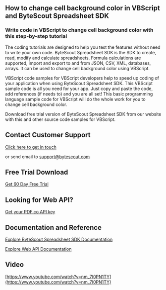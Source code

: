 ## How to change cell background color in VBScript and ByteScout Spreadsheet SDK

### Write code in VBScript to change cell background color with this step-by-step tutorial

The coding tutorials are designed to help you test the features without need to write your own code. ByteScout Spreadsheet SDK is the SDK to create, read, modify and calculate spreadsheets. Formula calculations are supported, import and export to and from JSON, CSV, XML, databases, arrays. It can be used to change cell background color using VBScript.

VBScript code samples for VBScript developers help to speed up coding of your application when using ByteScout Spreadsheet SDK. This VBScript sample code is all you need for your app. Just copy and paste the code, add references (if needs to) and you are all set! This basic programming language sample code for VBScript will do the whole work for you to change cell background color.

Download free trial version of ByteScout Spreadsheet SDK from our website with this and other source code samples for VBScript.

## Contact Customer Support

[Click here to get in touch](https://bytescout.zendesk.com/hc/en-us/requests/new?subject=ByteScout%20Spreadsheet%20SDK%20Question)

or send email to [support@bytescout.com](mailto:support@bytescout.com?subject=ByteScout%20Spreadsheet%20SDK%20Question) 

## Free Trial Download

[Get 60 Day Free Trial](https://bytescout.com/download/web-installer?utm_source=github-readme)

## Looking for Web API? 

[Get your PDF.co API key](https://pdf.co/documentation/api?utm_source=github-readme)

## Documentation and Reference

[Explore ByteScout Spreadsheet SDK Documentation](https://bytescout.com/documentation/index.html?utm_source=github-readme)

[Explore Web API Documentation](https://pdf.co/documentation/api?utm_source=github-readme)

## Video

[https://www.youtube.com/watch?v=nm_7I0PN1TY](https://www.youtube.com/watch?v=nm_7I0PN1TY)